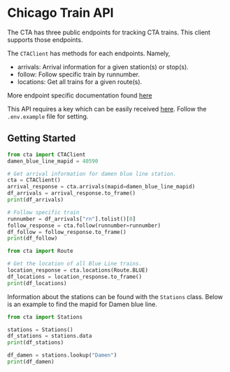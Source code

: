 # Chicago Train API

The CTA has three public endpoints for tracking CTA trains. This client supports
those endpoints.

The `CTAClient` has methods for each endpoints. Namely,
- arrivals: Arrival information for a given station(s) or stop(s).
- follow: Follow specific train by runnumber.
- locations: Get all trains for a given route(s).

More endpoint specific documentation found [here](
https://www.transitchicago.com/developers/ttdocs/)

This API requires a key which can be easily received [here](https://www.transitchicago.com/developers/traintrackerapply/).
Follow the `.env.example` file for setting.

## Getting Started

```python
from cta import CTAClient
damen_blue_line_mapid = 40590

# Get arrival information for damen blue line station.
cta = CTAClient()
arrival_response = cta.arrivals(mapid=damen_blue_line_mapid)
df_arrivals = arrival_response.to_frame()
print(df_arrivals)

# Follow specific train
runnumber = df_arrivals["rn"].tolist()[0]
follow_response = cta.follow(runnumber=runnumber)
df_follow = follow_response.to_frame()
print(df_follow)
```

```python
from cta import Route

# Get the location of all Blue Line trains.
location_response = cta.locations(Route.BLUE)
df_locations = location_response.to_frame()
print(df_locations)
```

Information about the stations can be found with the `Stations` class. Below is an
example to find the mapid for Damen blue line.

```python
from cta import Stations

stations = Stations()
df_stations = stations.data
print(df_stations)

df_damen = stations.lookup("Damen")
print(df_damen)
```
